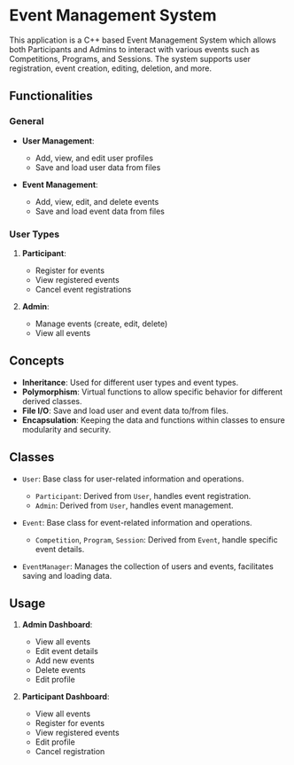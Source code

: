 # Event Management System

This application is a C++ based Event Management System which allows both Participants and Admins to interact with various events such as Competitions, Programs, and Sessions. The system supports user registration, event creation, editing, deletion, and more.

## Functionalities

### General
- **User Management**:
  - Add, view, and edit user profiles
  - Save and load user data from files

- **Event Management**:
  - Add, view, edit, and delete events
  - Save and load event data from files

### User Types
1. **Participant**:
   - Register for events
   - View registered events
   - Cancel event registrations

2. **Admin**:
   - Manage events (create, edit, delete)
   - View all events

## Concepts
- **Inheritance**: Used for different user types and event types.
- **Polymorphism**: Virtual functions to allow specific behavior for different derived classes.
- **File I/O**: Save and load user and event data to/from files.
- **Encapsulation**: Keeping the data and functions within classes to ensure modularity and security.

## Classes
- `User`: Base class for user-related information and operations.
  - `Participant`: Derived from `User`, handles event registration.
  - `Admin`: Derived from `User`, handles event management.
  
- `Event`: Base class for event-related information and operations.
  - `Competition`, `Program`, `Session`: Derived from `Event`, handle specific event details.

- `EventManager`: Manages the collection of users and events, facilitates saving and loading data.

## Usage
1. **Admin Dashboard**:
   - View all events
   - Edit event details
   - Add new events
   - Delete events
   - Edit profile

2. **Participant Dashboard**:
   - View all events
   - Register for events
   - View registered events
   - Edit profile
   - Cancel registration
